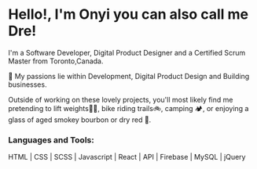 # Hello!, I'm Onyi you can also call me Dre!

I'm a Software Developer, Digital Product Designer and a Certified Scrum Master from Toronto,Canada.

👀 My passions lie within Development, Digital Product Design and Building businesses.

Outside of working on these lovely projects, you'll most likely find me pretending to lift weights🏋🏽, bike riding trails🚲, camping 🏕, or enjoying a glass of aged smokey bourbon or dry red 🍷.


### Languages and Tools:

HTML | CSS | SCSS | Javascript | React | API | Firebase | MySQL | jQuery



[linkedin]:https://www.linkedin.com/in/onyi-anozie/
[portfolio-2]:https://onyiano.com/web-dev
[dribble]:https://dribbble.com/onyianozie

